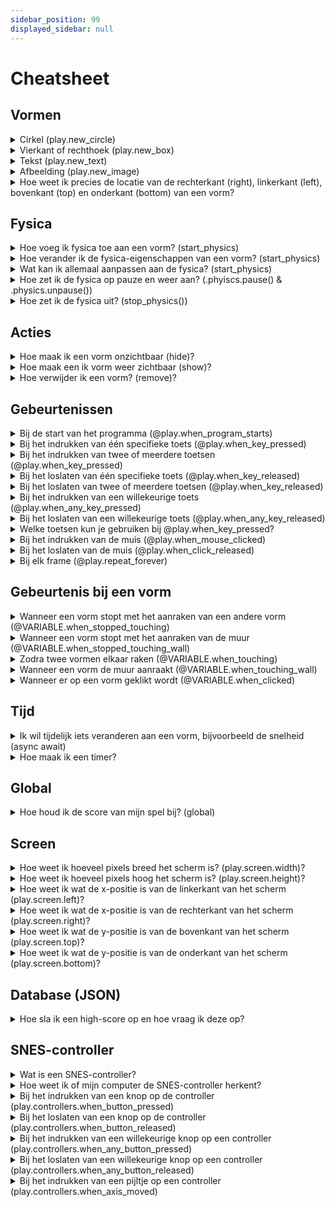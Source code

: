 ```yaml
---
sidebar_position: 99
displayed_sidebar: null
---
```


# Cheatsheet

## Vormen

<details>
  <summary>Cirkel (play.new_circle)</summary>

```py
import play 

play.new_circle()

play.start_program()
```

Wat kan ik aanpassen aan een cirkel?
Hierbij de lijst van attributen voor een cirkel:
- **color**: Kleur, staat standaard op 'black'. [Op deze pagina](https://www.pygame.org/docs/ref/color_list.html) zie je welke kleuropties er zijn.
- **x**: x-positie, staat standaard op 0 (het midden). Kleiner dan 0 is naar links, groter dan 0 is naar rechts.
- **y**: y-positie, staat standaard op 0 (het midden). Kleiner dan 0 is naar beneden, groter dan 0 is naar boven.
- **radius**: straal, staat standaard op 100. Hoe groter de waarde, hoe groter de cirkel.
- **border_color**: kleur van de rand, staat standaard op  'light blue'. Let op, als de **border_width** 0 is, zie je de rand niet.
- **border_width**: de breedte van de rand. Staat standaard op 0 (geen rand zichtbaar)
- **transparency**: doorzichtigheid, 0 is onzichtbaar. 100 is volledig zichtbaar.

Voorbeeld van een kleine blauwe cirkel die een beetje naar rechts staat:

```python
import play

cirkel = play.new_circle(color='blue', radius=20, x=100)

play.start_program()
```
</details>

<details>
  <summary>Vierkant of rechthoek (play.new_box)</summary>

```py
import play 

play.new_box()

play.start_program()
```

Net zoals bij **play.new_circle** heeft het programma voor ons nu ook al de kleur en grootte bepaald. Je kunt dit zelf natuurlijk aanpassen!
Dit zijn de attributen voor **play.new_box**:
- **color**: Kleur, staat standaard op 'black'. [Op deze pagina](https://www.pygame.org/docs/ref/color_list.html) zie je welke kleuropties er zijn.
- **x**: x-positie, staat standaard op 0 (het midden). Kleiner dan 0 is naar links, groter dan 0 is naar rechts.
- **y**: y-positie, staat standaard op 0 (het midden). Kleiner dan 0 is naar beneden, groter dan 0 is naar boven.
- **width**: de breedte van de rechthoek.
- **height**: de hoogte van de rechthoek.
- **border_color**: kleur van de rand, staat standaard op  'light blue'. Let op, als de **border_width** 0 is, zie je de rand niet.
- **border_radius**: de breedte van de rand. Staat standaard op 0 (geen rand zichtbaar)
- **transparency**: doorzichtigheid, 0 is onzichtbaar. 100 is volledig zichtbaar.

Voorbeeld van een rode rechthoek die een beetje boven het midden staat:
```python
import play

box = play.new_box(color='red', y=100)

play.start_program()
```
</details>

<details>
  <summary>Tekst (play.new_text)</summary>

```py
import play 

play.new_text()

play.start_program()
```

Je kunt voor **play.new_text** kiezen uit:
- **words**: Woorden op het scherm, de woorden die op het scherm komen te staan
- **x**: x-positie, staat standaard op 0 (het midden). Kleiner dan 0 is naar links, groter dan 0 is naar rechts.
- **y**: y-positie, staat standaard op 0 (het midden). Kleiner dan 0 is naar beneden, groter dan 0 is naar boven.
- **font**: de font van de tekst. Kun je bijvoorbeeld aanpassen naar 'arial'.
- **font_size**: de grootte van de font.
- **color**: de kleur van de tekst.

Voorbeeld van een blauwe tekst midden bovenaan het scherm met een net iets grote font size:
```python
import play

tekst = play.new_text(words="Hello world", y=200, font_size=50)

play.start_program()
```
</details>

<details>
  <summary>Afbeelding (play.new_image)</summary>

```python
import play 

play.new_image('VERVANG_DIT_DOOR_NAAM_VAN_AFBEELDING')

play.start_program()
```
Je **moet** voor **play.new_image** kiezen uit:
- **image**: dit is de naam van het bestand op jouw computer, bijvoorbeeld **cat.jpg** (als je je afbeelding zo genoemd hebt)

Je **kunt** voor **play.new_image** kiezen uit:
- **x**: x-positie, staat standaard op 0 (het midden). Kleiner dan 0 is naar links, groter dan 0 is naar rechts.
- **y**: y-positie, staat standaard op 0 (het midden). Kleiner dan 0 is naar beneden, groter dan 0 is naar boven.
- **size**: de grootte van de afbeelding. De grootte staat standaard op 100. Een hoger getal dan 100 maakt de afbeelding groter en een lager getal maakt de afbeelding kleiner.
**angle**: de hoek. Je kunt je afbeelding draaien door de **angle** te veranderen. Als je **angle** naar 180 verandert, staat de afbeelding op z'n kop.
- **transparency**: doorzichtigheid, 0 is onzichtbaar. 100 is volledig zichtbaar.


</details>

<details>
  <summary>Hoe weet ik precies de locatie van de rechterkant (right), linkerkant (left), bovenkant (top) en onderkant (bottom) van een vorm?</summary>

Dat gaat via:
- rechterkant (right)
- linkerkant (left)
- bovenkant (top)
- onderkant (bottom)

Als ik bijvoorbeeld wil weten wat de meest rechter pixel is van een cirkel, kan ik het volgende doen:

```python
import play 

cirkel = play.new_circle()

print(cirkel.right)

play.start_program()
```

Als het goed is, zie je het volgende in je **shell** of **console**
```
pygame-ce 2.5.3 (SDL 2.30.12, Python 3.10.11)
100.0
```

Nu weet je dus dat de meest rechter pixel van de bal op x=100 staat.
</details>

## Fysica

<details>
  <summary>Hoe voeg ik fysica toe aan een vorm? (start_physics)</summary>

```py
import play 

cirkel = play.new_circle()
cirkel.start_physics()

play.start_program()
```
</details>

<details>
  <summary>Hoe verander ik de fysica-eigenschappen van een vorm? (start_physics)</summary>

```py
import play 

cirkel = play.new_circle()
cirkel.start_physics(obeys_gravity=False)

play.start_program()
```

OF (nuttig als je iets wil veranderen tijdens het spel)

```py
import play 

cirkel = play.new_circle()
cirkel.start_physics()

cirkel.physics.obeys_gravity = False

play.start_program()
```

</details>


<details>
  <summary>Wat kan ik allemaal aanpassen aan de fysica? (start_physics)</summary>

| Attribuut | Uitleg | 
|:---:|:---:|
| obeys_gravity | True --> zwaartekracht wordt nagedaan, False --> geen zwaartekracht | 
| x_speed | hoe hard wil je dat de bal beweegt op de horizontale as? | 
| y_speed | hoe hard wil je dat de bal beweegt op de verticale as? | 
| can_move | True --> de vorm mag bewegen, False, de vorm staat altijd stil | 
| stable | True --> als iets botst tegen vorm, zal deze niet bewegen, False, de vorm zal bewegen bij een botsing.
| bounciness | 1.0 vorm kaatst net zo hard terug als dat deze aankwam. 0 --> vorm kaatst niet terug bij botsing | 
| mass | hoe 'zwaar' is je vorm?  Dit kan snel ingewikkeld worden. Maar je kan je voorstellen dat een botsing anders is tussen twee vormen die even zwaar zijn in plaats van als vormen verschillend gewicht hebben. | 
| friction | 0 --> geen frictie (energie blijft behouden). | 
</details>


<details>
  <summary>Hoe zet ik de fysica op pauze en weer aan? (.phyiscs.pause() & .physics.unpause())</summary>

Met **.physics.pause** zet je de fysica op pauze en met **.physics.unpause** zet je de fysica weer aan.

Een voorbeeld met **pause**:
```python
import play 

cirkel = play.new_circle()
cirkel.start_physics()
cirkel.physics.pause()

play.start_program()
```

Een voorbeeld met ook **unpause**:

```python
import play 

cirkel = play.new_circle()
cirkel.start_physics()
cirkel.physics.pause()
cirkel.physics.unpause()

play.start_program()
```


</details>

<details>
  <summary>Hoe zet ik de fysica uit? (stop_physics())</summary>

Met **stop_physics()** zet je de physics uit.

```python
import play 

cirkel = play.new_circle()
cirkel.start_physics()
cirkel.stop_physics()
play.start_program()
```
</details>

## Acties

<details>
  <summary>Hoe maak  ik een vorm onzichtbaar (hide)?</summary>

Hiermee teken je een cirkel en maak je hem onmiddelijk onzichtbaar.

Let op: .hide() verandert het volgende:
- **cirkel.is_hidden** krijgt de waarde **True**
- **cirkel.is_shown** krijgt de waarde **False**
- Als je fysica gebruikt, gaat die op pauze :)

```py
import play 

cirkel = play.new_circle()
cirkel.hide()

play.start_program()
```
</details>

<details>
  <summary>Hoe maak een ik vorm weer zichtbaar (show)?</summary>

Hiermee teken je een cirkel en maak je hem onmiddelijk onzichtbaar en weer zichtbaar

Let op: .show() verandert het volgende:
- **cirkel.is_hidden** krijgt de waarde **False**
- **cirkel.is_shown** krijgt de waarde **True**
- Als je fysica gebruikte, gaat deze weer aan en weer werken

```py
import play 

cirkel = play.new_circle()
cirkel.hide()
cirkel.show()

play.start_program()
```
</details>


<details>
  <summary>Hoe verwijder ik een vorm? (remove)?</summary>

Allereerst een vraag: heb je dit echt nodig of is **.hide()** misschien ook al genoeg?
Met **.remove()**:
- verwijder je de vorm
- je kunt opvragen of de vorm 'leeft' via **cirkel.is_alive()**. Deze is **False** als de vorm verwijderd is.

```py
import play 

cirkel = play.new_circle()
cirkel.remove()

play.start_program()
```

</details>

## Gebeurtenissen
<details>
  <summary>Bij de start van het programma (@play.when_program_starts)</summary>

  ```py
  import play

  @play.when_program_starts
  def setup_game():
      play.new_text(words="Welkom!")      

  play.start_program()
  ```
</details>

<details>
  <summary>Bij het indrukken van één specifieke toets (@play.when_key_pressed)</summary>

Je gebruikt **@play.when_key_pressed** om te checken of een toets ingedrukt wordt. Wat je tussen de haakjes zet (in dit geval 'space') is welke toets gedetecteerd wordt.

  ```python
  import play

  box = play.new_box()

  @play.when_key_pressed("space")
  def spatie_ingedrukt():
    box.x = box.x + 10
      
  play.start_program()
  ```
</details>

<details>
  <summary>Bij het indrukken van twee of meerdere toetsen (@play.when_key_pressed)</summary>

Als je met meerdere toetsen te maken hebt, heb je in ieder geval twee opties. 
- twee losse **@play.when_key_pressed** gebeurtenissen
- één **play.when_key_pressed** gebeurtenis

**twee @play.when_key_pressed gebeurtenissen**

```python
import play

box = play.new_box()

@play.when_key_pressed("up")
def omhoog():
  box.y = box.y + 10

@play.when_key_pressed('down')
def omlaag():
  box.y = box.y - 10
    
play.start_program()
```

OF

**één @play.when_key_pressed gebeurtenis**
Let op, nu heb je **key** nodig.

```python
import play

box = play.new_box()

@play.when_key_pressed("down", "up")
def omhoog_of_omlaag(key):
  if key == 'up':
    box.y = box.y + 10
  if key == 'down':
    box.y = box.y - 10
    
play.start_program()
```


</details>

<details>
  <summary>Bij het loslaten van één specifieke toets (@play.when_key_released)</summary>

Je gebruikt **@play.when_key_released** om te checken of een toets losgelaten wordt. 

```python
import play

box = play.new_box()

@play.when_key_released("up")
def omhoog():
  box.y = box.y + 10
    
play.start_program()
```
</details>


<details>
  <summary>Bij het loslaten van twee of meerdere toetsen (@play.when_key_released)</summary>

Als je met meerdere toetsen te maken hebt, heb je in ieder geval twee opties. 
- twee losse **@play.when_key_released** gebeurtenissen
- één **play.when_key_released** gebeurtenis

**twee @play.when_key_released gebeurtenissen**

```python
import play

box = play.new_box()

@play.when_key_released("up")
def omhoog():
  box.y = box.y + 10

@play.when_key_released('down')
def omlaag():
  box.y = box.y - 10
    
play.start_program()
```

OF

**één @play.when_key_released gebeurtenis**
Let op, nu heb je **key** nodig.

```python
import play

box = play.new_box()

@play.when_key_released("down", "up")
def omhoog_of_omlaag(key):
  if key == 'up':
    box.y = box.y + 10
  if key == 'down':
    box.y = box.y - 10
    
play.start_program()
```


</details>

<details>
  <summary>Bij het indrukken van een willekeurige toets (@play.when_any_key_pressed)</summary>

  Met **@play.when_any_key_pressed** kun je een functie uitvoeren zodra een willekeurige toets op het toetsenbord wordt ingedrukt. Met de `key` parameter weet je welke toets is ingedrukt.

  ```python
  import play

  instructie_tekst = play.new_text("Druk op een toets", y=50)
  feedback_tekst = play.new_text(words="", y=0)

  @play.when_any_key_pressed
  def handel_toets_af(key):
    feedback_tekst.words = f"Je drukte op: {key}"
      
  play.start_program()
```
</details>


<details>
  <summary>Bij het loslaten van een willekeurige toets (@play.when_any_key_released)</summary>

  Met **@play.when_any_key_released** kun je een functie uitvoeren zodra een willekeurige toets op het toetsenbord wordt losgelaten. Met de `key` parameter weet je welke toets is losgelaten.

```python
import play

instructie_tekst = play.new_text("Laat een toets los", y=50)
feedback_tekst = play.new_text(words="", y=0)

@play.when_any_key_released
def toets_wordt_losgelaten(key):
  feedback_tekst.words = f"Je liet los: {key}"
    
play.start_program()
```
</details>

<details>
  <summary>Welke toetsen kun je gebruiken bij @play.when_key_pressed?</summary>

  Op [deze site](https://www.pygame.org/docs/ref/key.html) kun je een lijst vinden van alle toetsen. Scrol naar beneden tot je bij de lijst bent. Het gaat om de kolom "Description".
</details>

<details>
  <summary>Bij het indrukken van de muis (@play.when_mouse_clicked)</summary>

**when_mouse_clicked** gebruik je om een muisklik te detecteren.

```python
import play

# Maak een cirkel
circle = play.new_circle(color="blue")

# Deze functie wordt uitgevoerd als je op de muis klikt
@play.when_mouse_clicked
def muis_geklikt():
  if circle.color == "blue":
    circle.color = "red"
  else:
    circle.color = "blue"
  print("Muis geklikt! De cirkel is nu " + str(circle.color))

# Start het programma
play.start_program()
```
</details>

<details>
  <summary>Bij het loslaten van de muis (@play.when_click_released)</summary>

Let op, deze gebeurtenis gebeurt pas als je de muis loslaat.

```python
import play

# Maak een cirkel
circle = play.new_circle(color="blue")

# Deze functie wordt uitgevoerd als je op de muis klikt
@play.when_click_released
def muis_geklikt():
  if circle.color == "blue":
    circle.color = "red"
  else:
    circle.color = "blue"
  print("Muis geklikt! De cirkel is nu " + str(circle.color))

# Start het programma
play.start_program()
```
</details>

<details>
<summary>Bij elk frame (@play.repeat_forever)</summary>

```python
import play

frames=0
play.new_text('Aantal frames sinds start:', y=100)
tekst = play.new_text(words=str(frames))

@play.repeat_forever
def altijd():
  global frames
  frames = frames + 1
  tekst.words = str(frames)

play.start_program()
```

</details>


## Gebeurtenis bij een vorm

<details>
  <summary>Wanneer een vorm stopt met het aanraken van een andere vorm (@VARIABLE.when_stopped_touching)</summary>

```python
import play

bal = play.new_circle(color="blue", radius=50)
bal.start_physics(obeys_gravity=False, x_speed=60)

batje = play.new_box(x=300)
batje.start_physics(can_move=False, obeys_gravity=False)

text = play.new_text(words="batje is niet aangeraakt", y=200)

@bal.when_stopped_touching(batje)
def aangeraakt():
    text.words = 'batje is aangeraakt'
    
play.start_program()
```
</details>

<details>
  <summary>Wanneer een vorm stopt met het aanraken van de muur (@VARIABLE.when_stopped_touching_wall)</summary>

```python
import play

bal = play.new_circle(color="blue", radius=50)
bal.start_physics(obeys_gravity=False, x_speed=60)

text = play.new_text(words="muur is niet aangeraakt", y=200)

@bal.when_stopped_touching_wall
def aangeraakt():
    text.words = 'muur is aangeraakt'

play.start_program()
```
</details>

<details>
  <summary>Zodra twee vormen elkaar raken (@VARIABLE.when_touching)</summary>

Je gebruikt @VARIABLE.when_touching als je wilt weten of twee vormen elkaar raken.

```python
import play

bal = play.new_circle(radius=50)
bal.start_physics(obeys_gravity=False, x_speed=20)

batje = play.new_box(x=200)

tekst = play.new_text("batje nog niet aangeraakt", y=200)

@bal.when_touching(batje)
def batje_aangeraakt():
    tekst.words = 'batje wel aangeraakt'

play.start_program()
```

Je kunt overigens ook **VARIABLE.is_touching(VARIABLE)** gebruiken:
Elke keer als je pijltje omhoog klikt, zie je of de bal het batje aanraakt:
```python
import play

bal = play.new_circle(radius=50)
bal.start_physics(obeys_gravity=False, x_speed=50)

batje = play.new_box(x=200)

tekst = play.new_text("bal raakt batje niet", y=200)

@play.when_key_pressed('up')
def pijltje_omhoog():
    if bal.is_touching(batje):
        tekst.words = 'bal raakt batje'
    else:   
        tekst.words = 'bal raakt batje niet'

play.start_program()
```

</details>

<details>
  <summary>Wanneer een vorm de muur aanraakt (@VARIABLE.when_touching_wall)</summary>

```python
import play

bal = play.new_circle(radius=50)
bal.start_physics(obeys_gravity=False, x_speed=50)

@bal.when_touching_wall
def teleport():
    bal.x=0

play.start_program()
```

</details>

<details>
  <summary>Wanneer er op een vorm geklikt wordt (@VARIABLE.when_clicked)</summary>

```python
import play

bal = play.new_circle(radius=50)
bal.start_physics(obeys_gravity=False, x_speed=50)

@bal.when_clicked
def geklikt():
    bal.x=0

play.start_program()
```
</details>

## Tijd


<details>
  <summary>Ik wil tijdelijk iets veranderen aan een vorm, bijvoorbeeld de snelheid (async await)</summary>

```python
import play

bal = play.new_circle(color='black')
bal.start_physics(obeys_gravity=False, x_speed=10)

@play.when_mouse_clicked
async def tijdelijk_sneller():
    bal.physics.x_speed = 30
    await play.timer(seconds=1)
    bal.physics.x_speed = 10

play.start_program()
```

</details>

<details>
  <summary>Hoe maak ik een timer?</summary>

```python
import play
 
time = 10
text = play.new_text(str(time))
print(time)
 
@play.repeat_forever
async def timer():
    global time
    if time > 0:
        time -= 1
        await play.timer(seconds=1)
        text.words = str(time)
play.start_program()
```
</details>

## Global

<details>
  <summary>Hoe houd ik de score van mijn spel bij? (global)</summary>

 ```python
 import play

score = 0
score_tekst = play.new_text(str(score), y=100, font_size=40)

@play.when_key_released("space")
def spatie_ingedrukt():
    global score
    score = score + 1
    score_tekst.words = str(score)
    
play.start_program()
```

</details>

## Screen

<details>
  <summary>Hoe weet ik hoeveel pixels breed het scherm is? (play.screen.width)?</summary>

  Met **play.screen.width** kun je weten hoeveel pixels breed het scherm is.

  ```python
  import play 

  print(play.screen.width)

  play.start_program()
  ```
</details>

<details>
  <summary>Hoe weet ik hoeveel pixels hoog het scherm is? (play.screen.height)?</summary>

  Met **play.screen.height** kun je weten hoeveel pixels hoog het scherm is.

  ```python
  import play 

  print(play.screen.height)

  play.start_program()
  ```
</details>

<details>
  <summary>Hoe weet ik wat de x-positie is van de linkerkant van het scherm (play.screen.left)?</summary>

  Met **play.screen.left** kun je weten wat de x-positie is van de linkerkant van het scherm.
  Standaard staat dit op **-400**. Het midden van het scherm heeft een x-positie van 0. Naar links wordt de x-positie dus negatief

  ```python
  import play 

  print(play.screen.left)

  play.start_program()
 ```
</details>

<details>
  <summary>Hoe weet ik wat de x-positie is van de rechterkant van het scherm (play.screen.right)?</summary>

  Met **play.screen.right** kun je weten wat de x-positie is van de rechterkant van het scherm.
  Standaard staat dit op **400**. Het midden van het scherm heeft een x-positie van 0. Naar rechts wordt de x-positie dus hoger.

  ```python
  import play 

  print(play.screen.right)

  play.start_program()
 ```
</details>

<details>
  <summary>Hoe weet ik wat de y-positie is van de bovenkant van het scherm (play.screen.top)?</summary>

  Met **play.screen.top** kun je weten wat de y-positie is van de bovenkant van het scherm.
  Standaard staat dit op **300**. Het midden van het scherm heeft een y-positie van 0. Naar boven wordt de y-positie dus hoger.

  ```python
  import play 

  print(play.screen.top)

  play.start_program()
 ```
</details>

<details>
  <summary>Hoe weet ik wat de y-positie is van de onderkant van het scherm (play.screen.bottom)?</summary>

  Met **play.screen.bottom** kun je weten wat de y-positie is van de onderkant van het scherm.
  Standaard staat dit op **-300**. Het midden van het scherm heeft een y-positie van 0. Naar onder wordt de y-positie dus lager.

  ```python
  import play 

  print(play.screen.bottom)

  play.start_program()
 ```
</details>



## Database (JSON)

<details>
  <summary>Hoe sla ik een high-score op en hoe vraag ik deze op?</summary>

Met **play.new_database** maak je een nieuwe database.
Je gebruikt de methode **set_data** voor het opslaan van data en **get_data** voor het opvragen van data.
```python
import play

database = play.new_database()

database.set_data('punten', 0)

huidige_highscore = database.get_data('punten')

play.new_text(words="high score is " + str(huidige_highscore))

play.start_program()

```
</details>

## SNES-controller

<details>
  <summary>Wat is een SNES-controller?</summary>

Een SNES-controller is een controller, die zo populair was dat deze zelfs [een eigen Wikipedia pagina](https://en.wikipedia.org/wiki/Super_Nintendo_Entertainment_System) heeft.
Als je via een zoekmachine zoekt op `SNES controller`, dan zul je zien dat deze op verschillende webshops nog te koop is.

</details>

<details>
  <summary>Hoe weet ik of mijn computer de SNES-controller herkent?</summary>
  
Je kunt onderstaande codefragment draaien om te kijken of je computer de controller herkent

```python
import play 

for controller in play.controllers.get_all_controllers():
    print(controller.get_instance_id(), controller.get_name())
```
In de console zie je vervolgens voor elke controller een `index` en een `naam`, bijvoorbeeld als er één SNES-controller verbonden is:

```
pygame-ce 2.5.5 (SDL 2.32.6, Python 3.12.10)
0 usb gamepad
```

De `0` geeft de ax (axis) van de controller aan en `usb gamepad` geeft de naam van de controller aan. 
</details>

<details>
  <summary>Bij het indrukken van een knop op de controller (play.controllers.when_button_pressed)</summary>


Je gebruikt **play.controllers.when_button_pressed** om te checken of een knop op de controller ingedrukt wordt. Verder geef je twee argumenten mee:
- `index` dit is de index van de controller, vaak is dit 0 als je maar één controller gebruikt
- `button_id` het nummer dat bij een knop hoort

Bijvoorbeeld:
```python 
import play 

play.new_text('Welke kleur is knop 0?', y=200, font_size=40)
play.new_text('Probeer de knoppen uit', y=100, font_size=40)

@play.controllers.when_button_pressed(0, 0)
def controller_0_knop_0():
    play.new_text('Die knop dus')

play.start_program()
```

Wanneer je dit codefragment draait, zou je de tekst `Die knop dus` moeten zien als je de knop indrukt die hoort bij knop 0.

</details>

<details>
  <summary>Bij het loslaten van een knop op de controller (play.controllers.when_button_released)</summary>

Je gebruikt **play.controllers.when_button_released** om te checken of een knop op de controller losgelaten wordt. Verder geef je twee argumenten mee:
- `index` dit is de index van de controller, vaak is dit 0 als je maar één controller gebruikt
- `button_id` het nummer dat bij een knop hoort

```python 
import play 

play.new_text('Welke kleur is knop 0?', y=200, font_size=40)
play.new_text('Probeer de knoppen uit', y=100, font_size=40)

@play.controllers.when_button_released(0, 0)
def controller_0_knop_0():
    play.new_text('Die knop dus')

play.start_program()
```

Wanneer je dit codefragment draait, zou je de tekst `Die knop dus` moeten zien als je de knop loslaat die hoort bij knop 0.

</details>

<details>
  <summary>Bij het indrukken van een willekeurige knop op een controller (play.controllers.when_any_button_pressed)</summary>

Je gebruikt **play.controllers.when_any_button_pressed** wanneer je een actie uit wilt voeren bij welke knop dan ook. Dit is ook een fijne manier om te weten welk nummer bij welke knop hoort.
Je geeft alleen maar op welke controller je gebruikt (de `index`).

Bijvoorbeeld:

```python
import play 

play.new_text('Welk nummer hoort bij welke knop?', y=200, font_size=40)
play.new_text('Probeer de knoppen uit', y=100, font_size=40)

tekst = play.new_text("Nog geen knop ingedrukt")

@play.controllers.when_any_button_pressed(0)
def een_knop_ingedrukt(button_id):
    tekst.words = f'De ingedrukte knop is: {button_id}'

play.start_program()
```

</details>

<details>
  <summary>Bij het loslaten van een willekeurige knop op een controller (play.controllers.when_any_button_released)</summary>

Je gebruikt **play.controllers.when_any_button_released** wanneer je een actie uit wilt voeren bij het loslaten van welke knop dan ook. Dit is ook een fijne manier om te weten welk nummer bij welke knop hoort.
Je geeft alleen maar op welke controller je gebruikt (de `index`).

Bijvoorbeeld:

```python
import play 

play.new_text('Welk nummer hoort bij welke knop?', y=200, font_size=40)
play.new_text('Probeer de knoppen uit', y=100, font_size=40)

tekst = play.new_text("Nog geen knop losgetalen")

@play.controllers.when_any_button_released(0)
def een_knop_ingedrukt(button_id):
    tekst.words = f'De losgelaten knop is: {button_id}'

play.start_program()
```

</details>

<details>
  <summary>Bij het indrukken van een pijltje op een controller (play.controllers.when_axis_moved)</summary>

Je gebruikt **play.controllers.when_axis_moved** om te detecteren of een pijltje is ingedrukt.

Je geeft twee argumenten mee: `index` en `richting`

`index` is het nummer dat bij de controller hoort (waarschijnlijk 0 als je er één gebruikt)

`richting`:
- 0: voor `horizontaal`, -1 is links en 1 is rechts
- 1 voor `verticaal`, -1 is boven en 1 is beneden

Bijvoorbeeld
```python
import play 

play.new_text('Druk een pijltje in?', y=200, font_size=40)

tekst = play.new_text("Nog geen pijltje ingedrukt")

@play.controllers.when_axis_moved(0, 0)
def links_rechts(index, value):
    if value == 1:
        tekst.words = "rechts ingedrukt"
    if value == -1:
        tekst.words = "links ingedrukt"

@play.controllers.when_axis_moved(0, 1)
def boven_beneden(index, value):
    if value == 1:
        tekst.words = "naar onder ingedrukt"
    if value == -1:
        tekst.words = "naar boven ingedrukt"

play.start_program()
```

</details>
